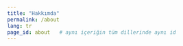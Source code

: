 ```yaml
---
title: "Hakkımda"
permalink: /about
lang: tr
page_id: about   # aynı içeriğin tüm dillerinde aynı id
---
```

